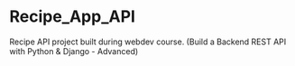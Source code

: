 # Recipe_App_API
Recipe API project built during webdev course. (Build a Backend REST API with Python &amp; Django - Advanced)
